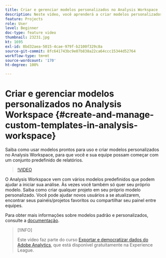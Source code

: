 ```yaml
---
title: Criar e gerenciar modelos personalizados no Analysis Workspace
description: Neste vídeo, você aprenderá a criar modelos personalizados no Analysis Workspace, para que você e sua equipe possam começar com um conjunto específico de relatórios.
feature: Projects
role: User
level: Beginner
doc-type: feature video
thumbnail: 23231.jpg
kt: 1695
exl-id: 8bd32aea-5015-4cae-979f-b2100f329c8a
source-git-commit: 8fc641743bc9e07b838a22ca64ccc15344d52764
workflow-type: tm+mt
source-wordcount: '170'
ht-degree: 100%

---
```


# Criar e gerenciar modelos personalizados no Analysis Workspace {#create-and-manage-custom-templates-in-analysis-workspace}

Saiba como usar modelos prontos para uso e criar modelos personalizados no Analysis Workspace, para que você e sua equipe possam começar com um conjunto predefinido de relatórios.

>[!VIDEO](https://video.tv.adobe.com/v/23231/?quality=12&learn=on)

O Analysis Workspace vem com vários modelos predefinidos que podem ajudar a iniciar sua análise. Às vezes você também só quer seu próprio modelo. Saiba como criar qualquer projeto em seu próprio modelo personalizado. Você pode ajudar novos usuários a se atualizarem, encontrar seus painéis/projetos favoritos ou compartilhar seu painel entre equipes.

Para obter mais informações sobre modelos padrão e personalizados, consulte a [documentação](https://experienceleague.adobe.com/docs/analytics/analyze/analysis-workspace/build-workspace-project/starter-projects.html?lang=pt-BR).

>[!INFO]
>
> Este vídeo faz parte do curso [Exportar e democratizar dados do Adobe Analytics](https://experienceleague.adobe.com/?recommended=Analytics-A-1-2022.1.democratizing&amp;lang=pt-BR), que está disponível gratuitamente na Experience League.
